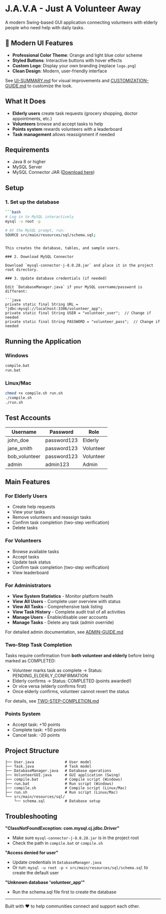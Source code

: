 # J.A.V.A - Just A Volunteer Away

A modern Swing-based GUI application connecting volunteers with elderly people who need help with daily tasks.

## 🎨 Modern UI Features

- **Professional Color Theme**: Orange and light blue color scheme
- **Styled Buttons**: Interactive buttons with hover effects
- **Custom Logo**: Display your own branding (replace `logo.png`)
- **Clean Design**: Modern, user-friendly interface

See [UI-SUMMARY.md](UI-SUMMARY.md) for visual improvements and [CUSTOMIZATION-GUIDE.md](CUSTOMIZATION-GUIDE.md) to customize the look.

## What It Does

- **Elderly users** create task requests (grocery shopping, doctor appointments, etc.)
- **Volunteers** browse and accept tasks to help
- **Points system** rewards volunteers with a leaderboard
- **Task management** allows reassignment if needed

## Requirements

- Java 8 or higher
- MySQL Server
- MySQL Connector JAR ([Download here](https://dev.mysql.com/downloads/connector/j/))

## Setup

### 1. Set up the database

```bash
```bash
# Log in to MySQL interactively
mysql -u root -p

# At the MySQL prompt, run:
SOURCE src/main/resources/sql/schema.sql;
```
```

This creates the database, tables, and sample users.

### 2. Download MySQL Connector

Download `mysql-connector-j-8.0.28.jar` and place it in the project root directory.

### 3. Update database credentials (if needed)

Edit `DatabaseManager.java` if your MySQL username/password is different:

```java
private static final String URL = "jdbc:mysql://localhost:3306/volunteer_app";
private static final String USER = "volunteer_user";  // Change if needed
private static final String PASSWORD = "volunteer_pass";  // Change if needed
```

## Running the Application

### Windows
```bash
compile.bat
run.bat
```

### Linux/Mac
```bash
chmod +x compile.sh run.sh
./compile.sh
./run.sh
```

## Test Accounts

| Username      | Password    | Role      |
| ------------- | ----------- | --------- |
| john_doe      | password123 | Elderly   |
| jane_smith    | password123 | Volunteer |
| bob_volunteer | password123 | Volunteer |
| admin         | admin123    | Admin     |

## Main Features

### For Elderly Users

- Create help requests
- View your tasks
- Remove volunteers and reassign tasks
- Confirm task completion (two-step verification)
- Delete tasks

### For Volunteers

- Browse available tasks
- Accept tasks
- Update task status
- Confirm task completion (two-step verification)
- View leaderboard

### For Administrators

- **View System Statistics** - Monitor platform health
- **View All Users** - Complete user overview with status
- **View All Tasks** - Comprehensive task listing
- **View Task History** - Complete audit trail of all activities
- **Manage Users** - Enable/disable user accounts
- **Manage Tasks** - Delete any task (admin override)

For detailed admin documentation, see [ADMIN-GUIDE.md](ADMIN-GUIDE.md)

### Two-Step Task Completion

Tasks require confirmation from **both volunteer and elderly** before being marked as COMPLETED:
- Volunteer marks task as complete → Status: PENDING_ELDERLY_CONFIRMATION
- Elderly confirms → Status: COMPLETED (points awarded!)
- Or vice versa (elderly confirms first)
- Once elderly confirms, volunteer cannot revert the status

For details, see [TWO-STEP-COMPLETION.md](TWO-STEP-COMPLETION.md)

### Points System

- Accept task: +10 points
- Complete task: +50 points
- Cancel task: -20 points

## Project Structure

```
├── User.java              # User model
├── Task.java              # Task model
├── DatabaseManager.java   # Database operations
├── VolunteerGUI.java      # GUI application (Swing)
├── compile.bat            # Compile script (Windows)
├── run.bat                # Run script (Windows)
├── compile.sh             # Compile script (Linux/Mac)
├── run.sh                 # Run script (Linux/Mac)
└── src/main/resources/sql/
    └── schema.sql         # Database setup
```

## Troubleshooting

**"ClassNotFoundException: com.mysql.cj.jdbc.Driver"**

- Make sure `mysql-connector-j-8.0.28.jar` is in the project root
- Check the path in `compile.bat` or `compile.sh`

**"Access denied for user"**

- Update credentials in `DatabaseManager.java`
- Or run: `mysql -u root -p < src/main/resources/sql/schema.sql` to create the default user

**"Unknown database 'volunteer_app'"**

- Run the schema.sql file first to create the database

---

Built with ❤️ to help communities connect and support each other.
